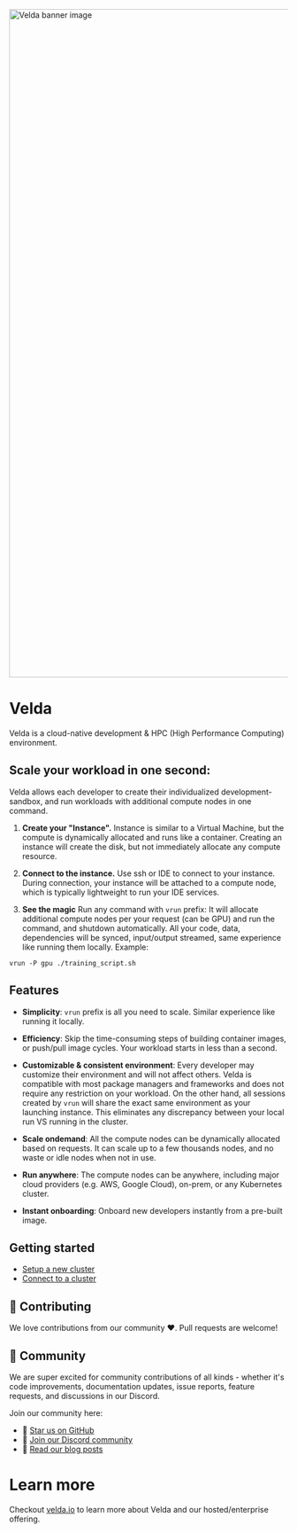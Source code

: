 <a href="https://velda.io">
    <img width="2334" height="1206" alt="Velda banner image" src="https://github.com/user-attachments/assets/31e8ba86-df2b-4be3-a43d-7b61d1a3b6f0" />
</a>

# Velda

Velda is a cloud-native development & HPC (High Performance Computing) environment.

## Scale your workload in one second:
Velda allows each developer to create their individualized development-sandbox, and run workloads with additional compute nodes in one command.

1. **Create your "Instance".**
Instance is similar to a Virtual Machine, but the compute is dynamically allocated and runs like a container. Creating an instance will create the disk, but not immediately allocate any compute resource.

2. **Connect to the instance.**
Use ssh or IDE to connect to your instance. During connection, your instance will be attached to a compute node, which is typically lightweight to run your IDE services.

3. **See the magic**
Run any command with `vrun` prefix: It will allocate additional compute nodes per your request (can be GPU) and run the command, and shutdown automatically. All your code, data, dependencies will be synced, input/output streamed, same experience like running them locally. Example:
```
vrun -P gpu ./training_script.sh
```

## Features
* **Simplicity**: `vrun` prefix is all you need to scale. Similar experience like running it locally.
* **Efficiency**: Skip the time-consuming steps of building container images, or push/pull image cycles. Your workload starts in less than a second.
* **Customizable & consistent environment**: Every developer may customize their environment and will not affect others.
Velda is compatible with most package managers and frameworks and does not require any restriction on your workload.
On the other hand, all sessions created by `vrun` will share the exact same environment as your launching instance. This eliminates any discrepancy between your local run VS running in the cluster.

* **Scale ondemand**: All the compute nodes can be dynamically allocated based on requests. It can scale up to a few thousands nodes, and no waste or idle nodes when not in use.

* **Run anywhere**: The compute nodes can be anywhere, including major cloud providers (e.g. AWS, Google Cloud), on-prem, or any Kubernetes cluster.
* **Instant onboarding**: Onboard new developers instantly from a pre-built image.

## Getting started
* [Setup a new cluster](docs/cluster_setup.md)
* [Connect to a cluster](docs/cluster_setup.md#connect)

## 🤝 Contributing
We love contributions from our community ❤️. Pull requests are welcome!

## 👥 Community
We are super excited for community contributions of all kinds - whether it's code improvements, documentation updates, issue reports, feature requests, and discussions in our Discord.

Join our community here:

- 🌟 [Star us on GitHub](https://github.com/velda-io/velda)
- 👋 [Join our Discord community](https://discord.gg/MJQbeE33)
- 📜 [Read our blog posts](https://blog.velda.io)

# Learn more
Checkout [velda.io](https://velda.io) to learn more about Velda and our hosted/enterprise offering.